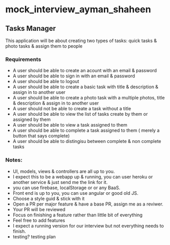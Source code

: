 # mock_interview_ayman_shaheen

## Tasks Manager
This application will be about creating two types of tasks: quick tasks & photo tasks & assign them to people

### Requirements
 - A user should be able to create an acount with an email & password
 - A user should be able to sign in with an email & password 
 - A user should be able to logout
 - A user should be able to create a basic task with title & description & assign in to another user
 - A user should be able to create a photo task with a multiple photos, title & description & assign in to another user
 - A user should not be able to create a task without a title
 - A user should be able to view the list of tasks create by them or assigned by them
 - A user should be able to view a task assigned to them
 - A user should be able to complete a task assigned to them ( merely a button that says complete) 
 - A user should be able to distingisu between complete & non complete tasks
 
 ### Notes: 
 - UI, models, views & controllers are all up to you.
 - I expect this to be a webapp up & running, you can user heroku or another service & just send me the link for it.
 - you can use firebase, localStorage or or any BaaS. 
 - Front end is up to you, you can use angular or good old JS.
 - Choose a style guid & stick with it
 - Open a PR per major feature & have a base PR, assign me as a reviwer.
 - Your PR will be reviewed
 - Focus on finishing a feature rather than little bit of everything
 - Feel free to add features
 - I expect a running version for our interview but not everything needs to finish. 
 - testing? testing plan
 
 
 

